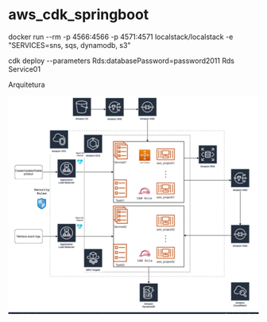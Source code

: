 # aws_cdk_springboot

docker run --rm -p 4566:4566 -p 4571:4571 localstack/localstack -e "SERVICES=sns, sqs, dynamodb, s3"

cdk deploy --parameters Rds:databasePassword=password2011 Rds Service01

Arquitetura

![alt text](https://github.com/marcosvrc/imagens_readme/blob/master/aws-cdk-springboot/Arquitetura_AWS_CDK_Java.png)
